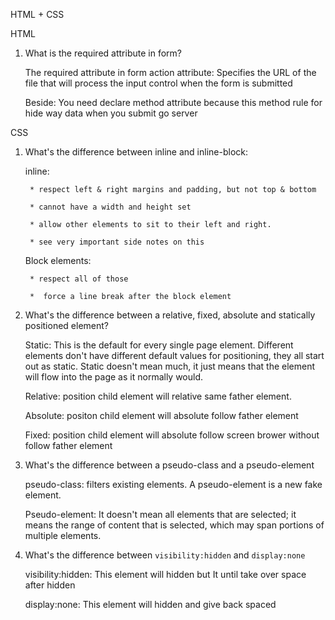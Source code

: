 ﻿HTML + CSS

HTML
1. What is the required attribute in form?
	
	The required attribute in form action attribute: Specifies the URL of the 	file that will process the input control when the form is submitted

	Beside: You need declare method attribute because this method rule for hide way data when you submit go server

CSS

1. What's the difference between inline and inline-block:

	 inline: 

		* respect left & right margins and padding, but not top & bottom 

		* cannot have a width and height set 

		* allow other elements to sit to their left and right. 

		* see very important side notes on this 

	Block elements:

		* respect all of those 

		*  force a line break after the block element
2. What's the difference between a relative, fixed, absolute and statically positioned element?

	Static: This is the default for every single page element. Different elements don't have different default values for positioning, they all start out as static. Static doesn't mean much, it just means that the element will flow into the page as it normally would.

	Relative: position child element will relative same father element. 

	Absolute: positon child element will absolute follow father element

	Fixed: position child element will absolute follow screen brower without follow father element

3. What's the difference between a pseudo-class and a pseudo-element
	
	pseudo-class: filters existing elements. A pseudo-element is a new fake 	element. 

	Pseudo-element: It doesn't mean all elements that are selected; it means 	the range of content that is selected, which may span portions of multiple 	elements.



4. What's the difference between `visibility:hidden` and `display:none`

	visibility:hidden: This element will hidden but It until 	take over space after hidden

	display:none: This element will hidden and give back spaced


